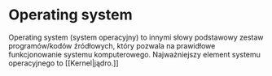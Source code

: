 # Operating system
Operating system (system operacyjny) to innymi słowy podstawowy zestaw programów/kodów źródłowych, który pozwala na prawidłowe funkcjonowanie systemu komputerowego. Najważniejszy element systemu operacyjnego to [[Kernel|jądro.]] 
